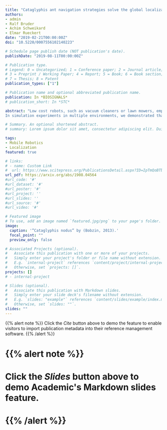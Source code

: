 ```yaml
---
title: "Cataglyphis ant navigation strategies solve the global localization problem in robots with binary sensors"
authors:
- admin
- Ralf Bruder
- Achim Schweikard
- Elmar Rueckert
date: "2019-02-21T00:00:00Z"
doi: "10.5220/0007556102140223"

# Schedule page publish date (NOT publication's date).
publishDate: "2019-08-11T00:00:00Z"

# Publication type.
# Legend: 0 = Uncategorized; 1 = Conference paper; 2 = Journal article;
# 3 = Preprint / Working Paper; 4 = Report; 5 = Book; 6 = Book section;
# 7 = Thesis; 8 = Patent
publication_types: ["1"]

# Publication name and optional abbreviated publication name.
publication: In *BIOSIGNALS*
# publication_short: In *STC*

abstract: "Low cost robots, such as vacuum cleaners or lawn mowers, employ simplistic and often random navigation policies. Although a large number of sophisticated localization and planning approaches exist, they require additional sensors like LIDAR sensors, cameras or time of flight sensors. In this work, we propose a global localization method biologically inspired by simple insects, such as the ant Cataglyphis that is able to return from distant locations to its nest in the desert without any or with limited perceptual cues. Like in Cataglyphis, the underlying idea of our localization approach is to first compute a pose estimate from pro-prioceptual sensors only, using land navigation, and thereafter refine the estimate through a systematic search in a particle filter that integrates the rare visual feedback.
In simulation experiments in multiple environments, we demonstrated that this bioinspired principle can be used to compute accurate pose estimates from binary visual cues only. Such intelligent localization strategies can improve the performance of any robot with limited sensing capabilities such as household robots or toys."

# Summary. An optional shortened abstract.
# summary: Lorem ipsum dolor sit amet, consectetur adipiscing elit. Duis posuere tellus ac convallis placerat. Proin tincidunt magna sed ex sollicitudin condimentum.

tags:
- Mobile Robotics
- Localization
featured: true

# links:
# - name: Custom Link
#  url: https://www.scitepress.org/PublicationsDetail.aspx?ID=IpTmQoBTbwc%3d&t=1
url_pdf: https://arxiv.org/abs/1908.04564
#url_code: '#'
#url_dataset: '#'
#url_poster: '#'
#url_project: ''
#url_slides: ''
#url_source: '#'
#url_video: '#'

# Featured image
# To use, add an image named `featured.jpg/png` to your page's folder.
image:
  caption: '”Cataglyphis nodus” by (Bobzin, 2013).'
  focal_point: ""
  preview_only: false

# Associated Projects (optional).
#   Associate this publication with one or more of your projects.
#   Simply enter your project's folder or file name without extension.
#   E.g. `internal-project` references `content/project/internal-project/index.md`.
#   Otherwise, set `projects: []`.
projects: []
# - internal-project

# Slides (optional).
#   Associate this publication with Markdown slides.
#   Simply enter your slide deck's filename without extension.
#   E.g. `slides: "example"` references `content/slides/example/index.md`.
#   Otherwise, set `slides: ""`.
slides: ""
---
```


{{% alert note %}}
Click the *Cite* button above to demo the feature to enable visitors to import publication metadata into their reference management software.
{{% /alert %}}

# {{% alert note %}}
# Click the *Slides* button above to demo Academic's Markdown slides feature.
# {{% /alert %}}
